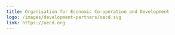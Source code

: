 ```yaml
---
title: Organisation for Economic Co-operation and Development
logo: /images/development-partners/oecd.svg
link: https://oecd.org
---
```


